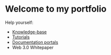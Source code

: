 # Welcome to my portfolio

Help yourself:

- [Knowledge-base](knowledgebase.md)
- [Tutorials](tutorials.md)
- [Documentation portals](https://docs.skynet.io/)
- Web 3.0 Whitepaper
  

